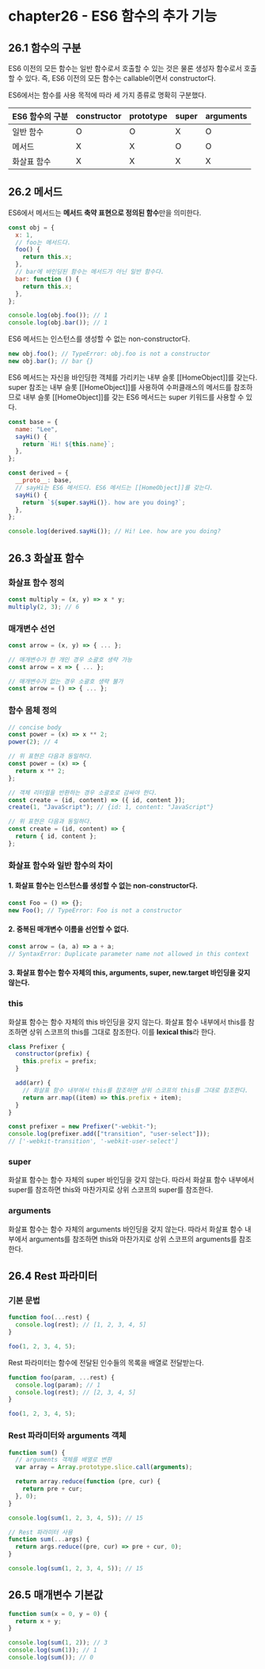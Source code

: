 # chapter26 - ES6 함수의 추가 기능

## 26.1 함수의 구분

ES6 이전의 모든 함수는 일반 함수로서 호출할 수 있는 것은 물론 생성자 함수로서 호출할 수 있다. 즉, ES6 이전의 모든 함수는 callable이면서 constructor다.

ES6에서는 함수를 사용 목적에 따라 세 가지 종류로 명확히 구분했다.

| ES6 함수의 구분 | constructor | prototype | super | arguments |
| --------------- | ----------- | --------- | ----- | --------- |
| 일반 함수       | O           | O         | X     | O         |
| 메서드          | X           | X         | O     | O         |
| 화살표 함수     | X           | X         | X     | X         |

## 26.2 메서드

ES6에서 메서드는 **메서드 축약 표현으로 정의된 함수**만을 의미한다.

```javascript
const obj = {
  x: 1,
  // foo는 메서드다.
  foo() {
    return this.x;
  },
  // bar에 바인딩된 함수는 메서드가 아닌 일반 함수다.
  bar: function () {
    return this.x;
  },
};

console.log(obj.foo()); // 1
console.log(obj.bar()); // 1
```

ES6 메서드는 인스턴스를 생성할 수 없는 non-constructor다.

```javascript
new obj.foo(); // TypeError: obj.foo is not a constructor
new obj.bar(); // bar {}
```

ES6 메서드는 자신을 바인딩한 객체를 가리키는 내부 슬롯 [[HomeObject]]를 갖는다. super 참조는 내부 슬롯 [[HomeObject]]를 사용하여 수퍼클래스의 메서드를 참조하므로 내부 슬롯 [[HomeObject]]를 갖는 ES6 메서드는 super 키워드를 사용할 수 있다.

```javascript
const base = {
  name: "Lee",
  sayHi() {
    return `Hi! ${this.name}`;
  },
};

const derived = {
  __proto__: base,
  // sayHi는 ES6 메서드다. ES6 메서드는 [[HomeObject]]를 갖는다.
  sayHi() {
    return `${super.sayHi()}. how are you doing?`;
  },
};

console.log(derived.sayHi()); // Hi! Lee. how are you doing?
```

## 26.3 화살표 함수

### 화살표 함수 정의

```javascript
const multiply = (x, y) => x * y;
multiply(2, 3); // 6
```

### 매개변수 선언

```javascript
const arrow = (x, y) => { ... };

// 매개변수가 한 개인 경우 소괄호 생략 가능
const arrow = x => { ... };

// 매개변수가 없는 경우 소괄호 생략 불가
const arrow = () => { ... };
```

### 함수 몸체 정의

```javascript
// concise body
const power = (x) => x ** 2;
power(2); // 4

// 위 표현은 다음과 동일하다.
const power = (x) => {
  return x ** 2;
};

// 객체 리터럴을 반환하는 경우 소괄호로 감싸야 한다.
const create = (id, content) => ({ id, content });
create(1, "JavaScript"); // {id: 1, content: "JavaScript"}

// 위 표현은 다음과 동일하다.
const create = (id, content) => {
  return { id, content };
};
```

### 화살표 함수와 일반 함수의 차이

#### 1. 화살표 함수는 인스턴스를 생성할 수 없는 non-constructor다.

```javascript
const Foo = () => {};
new Foo(); // TypeError: Foo is not a constructor
```

#### 2. 중복된 매개변수 이름을 선언할 수 없다.

```javascript
const arrow = (a, a) => a + a;
// SyntaxError: Duplicate parameter name not allowed in this context
```

#### 3. 화살표 함수는 함수 자체의 this, arguments, super, new.target 바인딩을 갖지 않는다.

### this

화살표 함수는 함수 자체의 this 바인딩을 갖지 않는다. 화살표 함수 내부에서 this를 참조하면 상위 스코프의 this를 그대로 참조한다. 이를 **lexical this**라 한다.

```javascript
class Prefixer {
  constructor(prefix) {
    this.prefix = prefix;
  }

  add(arr) {
    // 화살표 함수 내부에서 this를 참조하면 상위 스코프의 this를 그대로 참조한다.
    return arr.map((item) => this.prefix + item);
  }
}

const prefixer = new Prefixer("-webkit-");
console.log(prefixer.add(["transition", "user-select"]));
// ['-webkit-transition', '-webkit-user-select']
```

### super

화살표 함수는 함수 자체의 super 바인딩을 갖지 않는다. 따라서 화살표 함수 내부에서 super를 참조하면 this와 마찬가지로 상위 스코프의 super를 참조한다.

### arguments

화살표 함수는 함수 자체의 arguments 바인딩을 갖지 않는다. 따라서 화살표 함수 내부에서 arguments를 참조하면 this와 마찬가지로 상위 스코프의 arguments를 참조한다.

## 26.4 Rest 파라미터

### 기본 문법

```javascript
function foo(...rest) {
  console.log(rest); // [1, 2, 3, 4, 5]
}

foo(1, 2, 3, 4, 5);
```

Rest 파라미터는 함수에 전달된 인수들의 목록을 배열로 전달받는다.

```javascript
function foo(param, ...rest) {
  console.log(param); // 1
  console.log(rest); // [2, 3, 4, 5]
}

foo(1, 2, 3, 4, 5);
```

### Rest 파라미터와 arguments 객체

```javascript
function sum() {
  // arguments 객체를 배열로 변환
  var array = Array.prototype.slice.call(arguments);

  return array.reduce(function (pre, cur) {
    return pre + cur;
  }, 0);
}

console.log(sum(1, 2, 3, 4, 5)); // 15

// Rest 파라미터 사용
function sum(...args) {
  return args.reduce((pre, cur) => pre + cur, 0);
}

console.log(sum(1, 2, 3, 4, 5)); // 15
```

## 26.5 매개변수 기본값

```javascript
function sum(x = 0, y = 0) {
  return x + y;
}

console.log(sum(1, 2)); // 3
console.log(sum(1)); // 1
console.log(sum()); // 0
```
